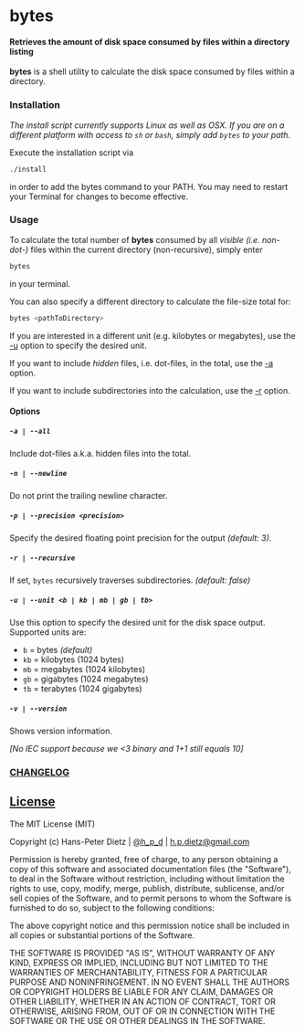 bytes
=====================

#### Retrieves the amount of disk space consumed by files within a directory listing

**bytes** is a shell utility to calculate the disk space consumed by files within a directory.

### Installation
*The install script currently supports Linux as well as OSX. If you are on a different platform with access to `sh` or `bash`, simply add `bytes` to your path.*

Execute the installation script via

```bash
./install
```

in order to add the bytes command to your PATH. You may need to restart your Terminal for changes to become effective.

### Usage

To calculate the total number of **bytes** consumed by all *visible (i.e. non-dot-)* files within the current directory (non-recursive), simply enter

```bash
bytes
```

in your terminal.

You can also specify a different directory to calculate the file-size total for:

```bash
bytes <pathToDirectory>
```

If you are interested in a different unit (e.g. kilobytes or megabytes), use the [-u](#optionUnit) option to specify the desired unit.

If you want to include *hidden* files, i.e. dot-files, in the total, use the [-a](#optionAll) option.

If you want to include subdirectories into the calculation, use the [-r](#optionRecursive) option.

#### Options

##### `-a | --all`<a name="optionAll"></a>
Include dot-files a.k.a. hidden files into the total.

##### `-n | --newline`<a name="noNewlineOption"></a>
Do not print the trailing newline character.

##### `-p | --precision <precision>`<a name="optionPrecision"></a>
Specify the desired floating point precision for the output *(default: 3)*.

##### `-r | --recursive`<a name="optionRecursive"></a>
If set, `bytes` recursively traverses subdirectories. *(default: false)*

##### `-u | --unit <b | kb | mb | gb | tb>`<a name="optionUnit"></a>
Use this option to specify the desired unit for the disk space output. Supported units are:

- `b` = bytes *(default)*
- `kb` = kilobytes (1024 bytes)
- `mb` = megabytes (1024 kilobytes)
- `gb` = gigabytes (1024 megabytes)
- `tb` = terabytes (1024 gigabytes)

##### `-v | --version`<a name="versionOption"></a>
Shows version information.

*[No IEC support because we <3 binary and 1+1 still equals 10]*

### [CHANGELOG](CHANGELOG.md)

[License](LICENSE)
-------

The MIT License (MIT)

Copyright (c) Hans-Peter Dietz | [@h_p_d](https://twitter.com/h_p_d) | [h.p.dietz@gmail.com](mailto:h.p.dietz@gmail.com)

Permission is hereby granted, free of charge, to any person obtaining a copy of this software and associated documentation files (the "Software"), to deal in the Software without restriction, including without limitation the rights to use, copy, modify, merge, publish, distribute, sublicense, and/or sell copies of the Software, and to permit persons to whom the Software is furnished to do so, subject to the following conditions:

The above copyright notice and this permission notice shall be included in all copies or substantial portions of the Software.

THE SOFTWARE IS PROVIDED "AS IS", WITHOUT WARRANTY OF ANY KIND, EXPRESS OR IMPLIED, INCLUDING BUT NOT LIMITED TO THE WARRANTIES OF MERCHANTABILITY, FITNESS FOR A PARTICULAR PURPOSE AND NONINFRINGEMENT. IN NO EVENT SHALL THE AUTHORS OR COPYRIGHT HOLDERS BE LIABLE FOR ANY CLAIM, DAMAGES OR OTHER LIABILITY, WHETHER IN AN ACTION OF CONTRACT, TORT OR OTHERWISE, ARISING FROM, OUT OF OR IN CONNECTION WITH THE SOFTWARE OR THE USE OR OTHER DEALINGS IN THE SOFTWARE.
